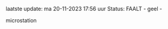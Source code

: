laatste update: 
ma 20-11-2023 17:56   uur 
Status: FAALT - geel - 
<div class="service Y">microstation</div>